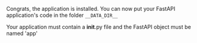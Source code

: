 Congrats, the application is installed.
You can now put your FastAPI application's code in the folder `__DATA_DIR__`

Your application must contain a __init__.py file and the FastAPI object must be named 'app'